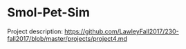 # Smol-Pet-Sim
Project description: https://github.com/LawleyFall2017/230-fall2017/blob/master/projects/project4.md
